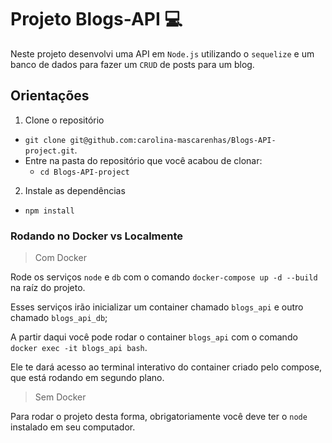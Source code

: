# Projeto Blogs-API 💻

  Neste projeto desenvolvi uma API em `Node.js` utilizando o `sequelize` e um banco de dados para fazer um `CRUD` de posts para um blog. 
  
## Orientações

1. Clone o repositório
  * `git clone git@github.com:carolina-mascarenhas/Blogs-API-project.git`.
  * Entre na pasta do repositório que você acabou de clonar:
    * `cd Blogs-API-project`
    
2. Instale as dependências
  * `npm install`

### Rodando no Docker vs Localmente

> Com Docker

Rode os serviços `node` e `db` com o comando `docker-compose up -d --build` na raíz do projeto.

Esses serviços irão inicializar um container chamado `blogs_api` e outro chamado `blogs_api_db`;

A partir daqui você pode rodar o container `blogs_api` com o comando `docker exec -it blogs_api bash`.

Ele te dará acesso ao terminal interativo do container criado pelo compose, que está rodando em segundo plano.
  
> Sem Docker

Para rodar o projeto desta forma, obrigatoriamente você deve ter o `node` instalado em seu computador.
